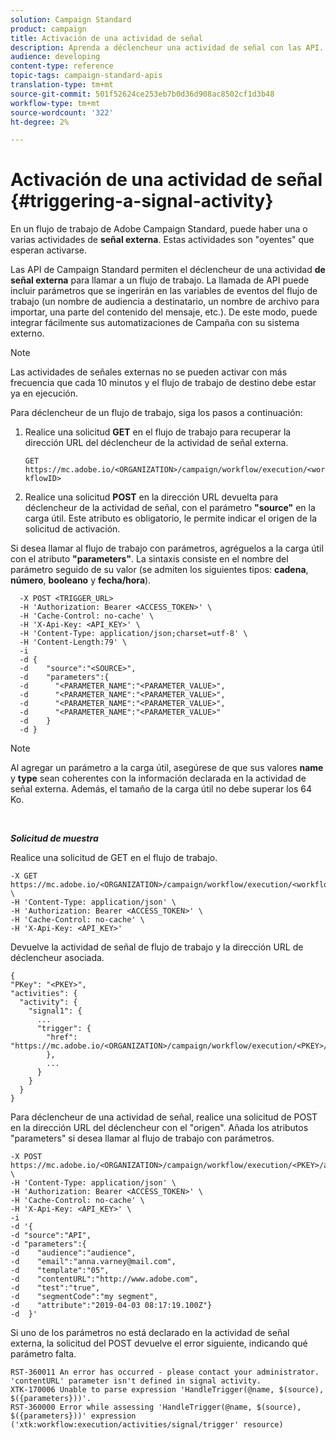 ```yaml
---
solution: Campaign Standard
product: campaign
title: Activación de una actividad de señal
description: Aprenda a déclencheur una actividad de señal con las API.
audience: developing
content-type: reference
topic-tags: campaign-standard-apis
translation-type: tm+mt
source-git-commit: 501f52624ce253eb7b0d36d908ac8502cf1d3b48
workflow-type: tm+mt
source-wordcount: '322'
ht-degree: 2%

---
```



# Activación de una actividad de señal {#triggering-a-signal-activity}

En un flujo de trabajo de Adobe Campaign Standard, puede haber una o varias actividades de **señal externa**. Estas actividades son &quot;oyentes&quot; que esperan activarse.

Las API de Campaign Standard permiten el déclencheur de una actividad **de señal externa** para llamar a un flujo de trabajo. La llamada de API puede incluir parámetros que se ingerirán en las variables de eventos del flujo de trabajo (un nombre de audiencia a destinatario, un nombre de archivo para importar, una parte del contenido del mensaje, etc.). De este modo, puede integrar fácilmente sus automatizaciones de Campaña con su sistema externo.

>[!NOTE]
>
>Las actividades de señales externas no se pueden activar con más frecuencia que cada 10 minutos y el flujo de trabajo de destino debe estar ya en ejecución.

Para déclencheur de un flujo de trabajo, siga los pasos a continuación:

1. Realice una solicitud **GET** en el flujo de trabajo para recuperar la dirección URL del déclencheur de la actividad de señal externa.

   `GET https://mc.adobe.io/<ORGANIZATION>/campaign/workflow/execution/<workflowID>`

1. Realice una solicitud **POST** en la dirección URL devuelta para déclencheur de la actividad de señal, con el parámetro **&quot;source&quot;** en la carga útil. Este atributo es obligatorio, le permite indicar el origen de la solicitud de activación.

Si desea llamar al flujo de trabajo con parámetros, agréguelos a la carga útil con el atributo **&quot;parameters&quot;**. La sintaxis consiste en el nombre del parámetro seguido de su valor (se admiten los siguientes tipos: **cadena**, **número**, **booleano** y **fecha/hora**).

```
  -X POST <TRIGGER_URL>
  -H 'Authorization: Bearer <ACCESS_TOKEN>' \
  -H 'Cache-Control: no-cache' \
  -H 'X-Api-Key: <API_KEY>' \
  -H 'Content-Type: application/json;charset=utf-8' \
  -H 'Content-Length:79' \
  -i
  -d {
  -d    "source":"<SOURCE>",
  -d    "parameters":{
  -d      "<PARAMETER_NAME":"<PARAMETER_VALUE>",
  -d      "<PARAMETER_NAME":"<PARAMETER_VALUE>",
  -d      "<PARAMETER_NAME":"<PARAMETER_VALUE>",  
  -d      "<PARAMETER_NAME":"<PARAMETER_VALUE>"
  -d    }
  -d }
```

>[!NOTE]
>
>Al agregar un parámetro a la carga útil, asegúrese de que sus valores **name** y **type** sean coherentes con la información declarada en la actividad de señal externa. Además, el tamaño de la carga útil no debe superar los 64 Ko.

<br/>

***Solicitud de muestra***

Realice una solicitud de GET en el flujo de trabajo.

```
-X GET https://mc.adobe.io/<ORGANIZATION>/campaign/workflow/execution/<workflowID> \
-H 'Content-Type: application/json' \
-H 'Authorization: Bearer <ACCESS_TOKEN>' \
-H 'Cache-Control: no-cache' \
-H 'X-Api-Key: <API_KEY>'
```

Devuelve la actividad de señal de flujo de trabajo y la dirección URL de déclencheur asociada.

```
{
"PKey": "<PKEY>",
"activities": {
  "activity": {
    "signal1": {
      ...
      "trigger": {
        "href": "https://mc.adobe.io/<ORGANIZATION>/campaign/workflow/execution/<PKEY>/activities/activity/<PKEY>/trigger/"
        },
        ...
      }
    }
  }
}
```

Para déclencheur de una actividad de señal, realice una solicitud de POST en la dirección URL del déclencheur con el &quot;origen&quot;. Añada los atributos &quot;parameters&quot; si desea llamar al flujo de trabajo con parámetros.

```
-X POST https://mc.adobe.io/<ORGANIZATION>/campaign/workflow/execution/<PKEY>/activities/activity/<PKEY>/trigger \
-H 'Content-Type: application/json' \
-H 'Authorization: Bearer <ACCESS_TOKEN>' \
-H 'Cache-Control: no-cache' \
-H 'X-Api-Key: <API_KEY>' \
-i
-d '{
-d "source":"API",
-d "parameters":{
-d    "audience":"audience",
-d    "email":"anna.varney@mail.com",
-d    "template":"05",
-d    "contentURL":"http://www.adobe.com",
-d    "test":"true",
-d    "segmentCode":"my segment",
-d    "attribute":"2019-04-03 08:17:19.100Z"}
-d  }'
```

<!-- + réponse -->

Si uno de los parámetros no está declarado en la actividad de señal externa, la solicitud del POST devuelve el error siguiente, indicando qué parámetro falta.

```
RST-360011 An error has occurred - please contact your administrator.
'contentURL' parameter isn't defined in signal activity.
XTK-170006 Unable to parse expression 'HandleTrigger(@name, $(source), $({parameters}))'.
RST-360000 Error while assessing 'HandleTrigger(@name, $(source), $({parameters}))' expression ('xtk:workflow:execution/activities/signal/trigger' resource)
```
